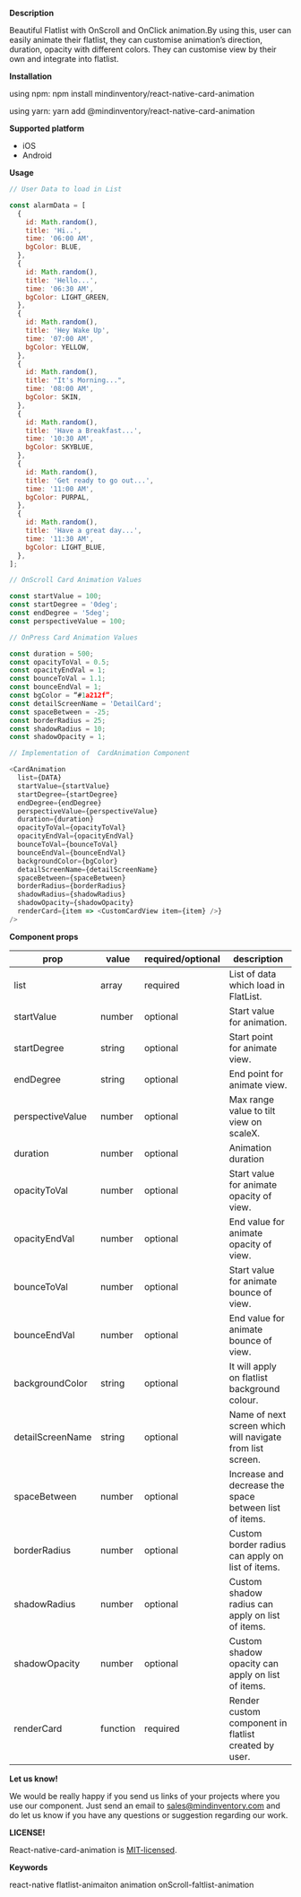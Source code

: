**Description**

Beautiful Flatlist with OnScroll and OnClick animation.By using this, user can easily animate their flatlist, they can customise animation’s direction, duration, opacity with different colors. They can customise view by their own and integrate into flatlist.  

**Installation**

using npm:
npm install mindinventory/react-native-card-animation

using yarn:
yarn add @mindinventory/react-native-card-animation

**Supported platform**

* iOS
* Android

**Usage**
```js
// User Data to load in List

const alarmData = [
  {
    id: Math.random(),
    title: 'Hi..',
    time: '06:00 AM',
    bgColor: BLUE,
  },
  {
    id: Math.random(),
    title: 'Hello...',
    time: '06:30 AM',
    bgColor: LIGHT_GREEN,
  },
  {
    id: Math.random(),
    title: 'Hey Wake Up',
    time: '07:00 AM',
    bgColor: YELLOW,
  },
  {
    id: Math.random(),
    title: "It's Morning...",
    time: '08:00 AM',
    bgColor: SKIN,
  },
  {
    id: Math.random(),
    title: 'Have a Breakfast...',
    time: '10:30 AM',
    bgColor: SKYBLUE,
  },
  {
    id: Math.random(),
    title: 'Get ready to go out...',
    time: '11:00 AM',
    bgColor: PURPAL,
  },
  {
    id: Math.random(),
    title: 'Have a great day...',
    time: '11:30 AM',
    bgColor: LIGHT_BLUE,
  },
];

// OnScroll Card Animation Values

const startValue = 100;
const startDegree = '0deg';
const endDegree = '5deg';
const perspectiveValue = 100;

// OnPress Card Animation Values

const duration = 500;
const opacityToVal = 0.5;
const opacityEndVal = 1;
const bounceToVal = 1.1;
const bounceEndVal = 1;
const bgColor = “#1a212f”;
const detailScreenName = 'DetailCard';
const spaceBetween = -25;
const borderRadius = 25;
const shadowRadius = 10;
const shadowOpacity = 1;

// Implementation of  CardAnimation Component 

<CardAnimation
  list={DATA}
  startValue={startValue}
  startDegree={startDegree}
  endDegree={endDegree}
  perspectiveValue={perspectiveValue}
  duration={duration}
  opacityToVal={opacityToVal}
  opacityEndVal={opacityEndVal}
  bounceToVal={bounceToVal}
  bounceEndVal={bounceEndVal}
  backgroundColor={bgColor}
  detailScreenName={detailScreenName}
  spaceBetween={spaceBetween}
  borderRadius={borderRadius}
  shadowRadius={shadowRadius}
  shadowOpacity={shadowOpacity}
  renderCard={item => <CustomCardView item={item} />}
/>
```

**Component props**

| prop              | value        | required/optional	| description                                               |
| ------            | ------       | ------             | ------                                                    |
| list	            | array	       | required	          | List of data which load in FlatList.                      |
| startValue	      | number	     | optional	          | Start value for animation.                                |
| startDegree	      | string	     | optional	          | Start point for animate view.                             |
| endDegree	        | string	     | optional	          | End point for animate view.                               |
| perspectiveValue	| number	     | optional	          | Max range value to tilt view on scaleX.                   |
| duration	        | number	     | optional	          | Animation duration                                        |
| opacityToVal	    | number	     | optional	          | Start value for animate opacity of view.                  |
| opacityEndVal	    | number	     | optional	          | End value for animate opacity of view.                    |
| bounceToVal	      | number	     | optional	          | Start value for animate bounce of view.                   |
| bounceEndVal	    | number	     | optional	          | End value for animate bounce of view.                     |
| backgroundColor	  | string	     | optional	          | It will apply on flatlist background colour.              |
| detailScreenName	| string	     | optional	          | Name of next screen which will navigate from list screen. |
| spaceBetween	    | number	     | optional	          | Increase and decrease the space between list of items.    |
| borderRadius	    | number	     | optional	          | Custom border radius can apply on list of items.          |
| shadowRadius	    | number	     | optional	          | Custom shadow radius can apply on list of items.          |
| shadowOpacity	    | number	     | optional	          | Custom shadow opacity can apply on list of items.         |
| renderCard	      | function	   | required	          | Render custom component in flatlist created by user.      |

**Let us know!**

We would be really happy if you send us links of your projects where you use our component. Just send an email to sales@mindinventory.com and do let us know if you have any questions or suggestion regarding our work.

**LICENSE!**

React-native-card-animation is [MIT-licensed](/LICENSE).

**Keywords**

react-native flatlist-animaiton animation onScroll-faltlist-animation
